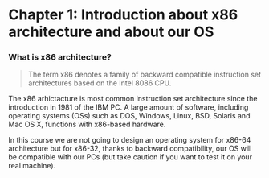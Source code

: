 # Chapter 1: Introduction about x86 architecture and about our OS

### What is x86 architecture?

> The term x86 denotes a family of backward compatible instruction set architectures based on the Intel 8086 CPU.

The x86 arhictacture is most common instruction set architecture since the introduction in 1981 of the IBM PC. A large amount of software, including operating systems (OSs) such as DOS, Windows, Linux, BSD, Solaris and Mac OS X, functions with x86-based hardware.

In this course we are not going to design an operating system for x86-64 architecture but for x86-32, thanks to backward compatibility, our OS will be compatible with our PCs (but take caution if you want to test it on your real machine).



